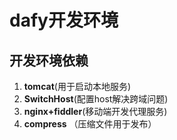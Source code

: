 # dafy开发环境
## 开发环境依赖

1. **tomcat**(用于启动本地服务)
2. **SwitchHost**(配置host解决跨域问题)
3. **nginx+fiddler**(移动端开发代理服务)
4. **compress** （压缩文件用于发布）
    
